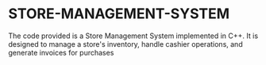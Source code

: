 # STORE-MANAGEMENT-SYSTEM
The code provided is a Store Management System implemented in C++. It is designed to manage a store's inventory, handle cashier operations, and generate invoices for purchases
